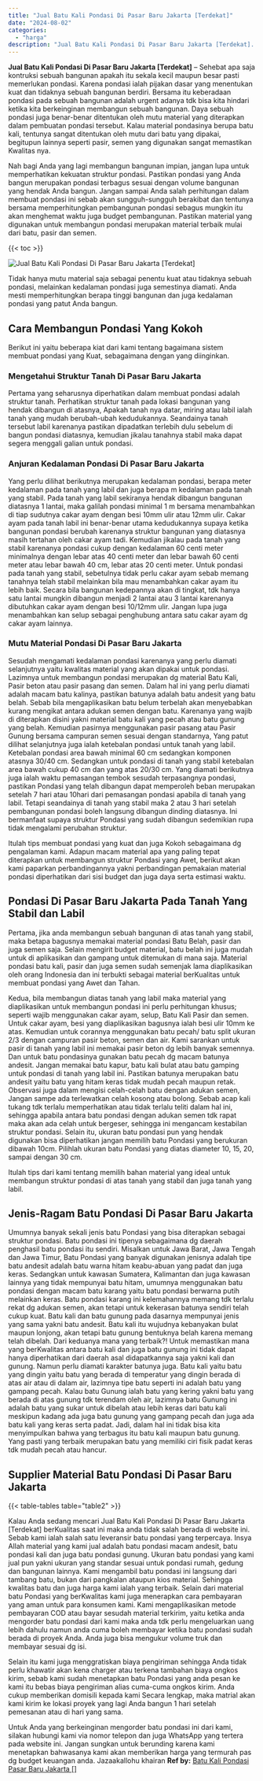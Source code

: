 ```yaml
---
title: "Jual Batu Kali Pondasi Di Pasar Baru Jakarta [Terdekat]"
date: "2024-08-02"
categories: 
  - "harga"
description: "Jual Batu Kali Pondasi Di Pasar Baru Jakarta [Terdekat]. Untuk Anda yang berkeinginan mengorder batu pondasi ini dari kami, silakan hubungi kami via nomor te..."
---
```


**Jual Batu Kali Pondasi Di Pasar Baru Jakarta \[Terdekat\]** – Sehebat apa saja kontruksi sebuah bangunan apakah itu sekala kecil maupun besar pasti memerlukan pondasi. Karena pondasi ialah pijakan dasar yang menentukan kuat dan tidaknya sebuah bangunan berdiri. Bersama itu keberadaan pondasi pada sebuah bangunan adalah urgent adanya tdk bisa kita hindari ketika kita berkeinginan membangun sebuah bangunan. Daya sebuah pondasi juga benar-benar ditentukan oleh mutu material yang diterapkan dalam pembuatan pondasi tersebut. Kalau material pondasinya berupa batu kali, tentunya sangat ditentukan oleh mutu dari batu yang dipakai, begitupun lainnya seperti pasir, semen yang digunakan sangat memastikan Kwalitas nya.

Nah bagi Anda yang lagi membangun bangunan impian, jangan lupa untuk memperhatikan kekuatan struktur pondasi. Pastikan pondasi yang Anda bangun merupakan pondasi terbagus sesuai dengan volume bangunan yang hendak Anda bangun. Jangan sampai Anda salah perhitungan dalam membuat pondasi ini sebab akan sungguh-sungguh berakibat dan tentunya bersama memperhitungkan pembangunan pondasi sebagus mungkin itu akan menghemat waktu juga budget pembangunan. Pastikan material yang digunakan untuk membangun pondasi merupakan material terbaik mulai dari batu, pasir dan semen.

{{< toc >}}

![Jual Batu Kali Pondasi Di Pasar Baru Jakarta [Terdekat]](/images/jual-batu-kali-07.png)

Tidak hanya mutu material saja sebagai penentu kuat atau tidaknya sebuah pondasi, melainkan kedalaman pondasi juga semestinya diamati. Anda mesti memperhitungkan berapa tinggi bangunan dan juga kedalaman pondasi yang patut Anda bangun.

## Cara Membangun Pondasi Yang Kokoh

Berikut ini yaitu beberapa kiat dari kami tentang bagaimana sistem membuat pondasi yang Kuat, sebagaimana dengan yang diinginkan.

### Mengetahui Struktur Tanah Di Pasar Baru Jakarta

Pertama yang seharusnya diperhatikan dalam membuat pondasi adalah struktur tanah. Perhatikan struktur tanah pada lokasi bangunan yang hendak dibangun di atasnya, Apakah tanah nya datar, miring atau labil ialah tanah yang mudah berubah-ubah kedudukannya. Seandainya tanah tersebut labil karenanya pastikan dipadatkan terlebih dulu sebelum di bangun pondasi diatasnya, kemudian jikalau tanahnya stabil maka dapat segera menggali galian untuk pondasi.

### Anjuran Kedalaman Pondasi Di Pasar Baru Jakarta

Yang perlu dilihat berikutnya merupakan kedalaman pondasi, berapa meter kedalaman pada tanah yang labil dan juga berapa m kedalaman pada tanah yang stabil. Pada tanah yang labil sekiranya hendak dibangun bangunan diatasnya 1 lantai, maka galilah pondasi minimal 1 m bersama menambahkan di tiap sudutnya cakar ayam dengan besi 10mm ulir atau 12mm ulir. Cakar ayam pada tanah labil ini benar-benar utama kedudukannya supaya ketika bangunan pondasi berubah karenanya struktur bangunan yang diatasnya masih tertahan oleh cakar ayam tadi. Kemudian jikalau pada tanah yang stabil karenanya pondasi cukup dengan kedalaman 60 centi meter minimalnya dengan lebar atas 40 centi meter dan lebar bawah 60 centi meter atau lebar bawah 40 cm, lebar atas 20 centi meter. Untuk pondasi pada tanah yang stabil, sebetulnya tidak perlu cakar ayam sebab memang tanahnya telah stabil melainkan bila mau menambahkan cakar ayam itu lebih baik. Secara bila bangunan kedepannya akan di tingkat, tdk hanya satu lantai mungkin dibangun menjadi 2 lantai atau 3 lantai karenanya dibutuhkan cakar ayam dengan besi 10/12mm ulir. Jangan lupa juga menambahkan kan selup sebagai penghubung antara satu cakar ayam dg cakar ayam lainnya.

### Mutu Material Pondasi Di Pasar Baru Jakarta

Sesudah mengamati kedalaman pondasi karenanya yang perlu diamati selanjutnya yaitu kwalitas material yang akan dipakai untuk pondasi. Lazimnya untuk membangun pondasi merupakan dg material Batu Kali, Pasir beton atau pasir pasang dan semen. Dalam hal ini yang perlu diamati adalah macam batu kalinya, pastikan batunya adalah batu andesit yang batu belah. Sebab bila mengaplikasikan batu belum terbelah akan menyebabkan kurang mengikat antara adukan semen dengan batu. Karenanya yang wajib di diterapkan disini yakni material batu kali yang pecah atau batu gunung yang belah. Kemudian pasirnya menggunakan pasir pasang atau Pasir Gunung bersama campuran semen sesuai dengan standarnya, Yang patut dilihat selanjutnya juga ialah ketebalan pondasi untuk tanah yang labil. Ketebalan pondasi area bawah minimal 60 cm sedangkan komponen atasnya 30/40 cm. Sedangkan untuk pondasi di tanah yang stabil ketebalan area bawah cukup 40 cm dan yang atas 20/30 cm. Yang diamati berikutnya juga ialah waktu pemasangan tembok sesudah terpasangnya pondasi, pastikan Pondasi yang telah dibangun dapat memperoleh beban merupakan setelah 7 hari atau 10hari dari pemasangan pondasi apabila di tanah yang labil. Tetapi seandainya di tanah yang stabil maka 2 atau 3 hari setelah pembangunan pondasi boleh langsung dibangun dinding diatasnya. Ini bermanfaat supaya struktur Pondasi yang sudah dibangun sedemikian rupa tidak mengalami perubahan struktur.

Itulah tips membuat pondasi yang kuat dan juga Kokoh sebagaimana dg pengalaman kami. Adapun macam material apa yang paling tepat diterapkan untuk membangun struktur Pondasi yang Awet, berikut akan kami paparkan perbandingannya yakni perbandingan pemakaian material pondasi diperhatikan dari sisi budget dan juga daya serta estimasi waktu.

## Pondasi Di Pasar Baru Jakarta Pada Tanah Yang Stabil dan Labil

Pertama, jika anda membangun sebuah bangunan di atas tanah yang stabil, maka betapa bagusnya memakai material pondasi Batu Belah, pasir dan juga semen saja. Selain mengirit budget material, batu belah ini juga mudah untuk di aplikasikan dan gampang untuk ditemukan di mana saja. Material pondasi batu kali, pasir dan juga semen sudah semenjak lama diaplikasikan oleh orang Indonesia dan ini terbukti sebagai material berKualitas untuk membuat pondasi yang Awet dan Tahan.

Kedua, bila membangun diatas tanah yang labil maka material yang diaplikasikan untuk membangun pondasi ini perlu perhitungan khusus; seperti wajib menggunakan cakar ayam, selup, Batu Kali Pasir dan semen. Untuk cakar ayam, besi yang diaplikasikan bagusnya ialah besi ulir 10mm ke atas. Kemudian untuk corannya menggunakan batu pecah/ batu split ukuran 2/3 dengan campuran pasir beton, semen dan air. Kami sarankan untuk pasir di tanah yang labil ini memakai pasir beton dg lebih banyak semennya. Dan untuk batu pondasinya gunakan batu pecah dg macam batunya andesit. Jangan memakai batu kapur, batu kali bulat atau batu gamping untuk pondasi di tanah yang labil ini. Pastikan batunya merupakan batu andesit yaitu batu yang hitam keras tidak mudah pecah maupun retak. Observasi juga dalam mengisi celah-celah batu dengan adukan semen, Jangan sampe ada terlewatkan celah kosong atau bolong. Sebab acap kali tukang tdk terlalu memperhatikan atau tidak terlalu teliti dalam hal ini, sehingga apabila antara batu pondasi dengan adukan semen tdk rapat maka akan ada celah untuk bergeser, sehingga ini mengancam kestabilan struktur pondasi. Selain itu, ukuran batu pondasi pun yang hendak digunakan bisa diperhatikan jangan memilih batu Pondasi yang berukuran dibawah 10cm. Pilihlah ukuran batu Pondasi yang diatas diameter 10, 15, 20, sampai dengan 30 cm.

Itulah tips dari kami tentang memilih bahan material yang ideal untuk membangun struktur pondasi di atas tanah yang stabil dan juga tanah yang labil.

## Jenis-Ragam Batu Pondasi Di Pasar Baru Jakarta

Umumnya banyak sekali jenis batu Pondasi yang bisa diterapkan sebagai struktur pondasi. Batu pondasi ini tipenya sebagaimana dg daerah penghasil batu pondasi itu sendiri. Misalkan untuk Jawa Barat, Jawa Tengah dan Jawa Timur, Batu Pondasi yang banyak digunakan jenisnya adalah tipe batu andesit adalah batu warna hitam keabu-abuan yang padat dan juga keras. Sedangkan untuk kawasan Sumatera, Kalimantan dan juga kawasan lainnya yang tidak mempunyai batu hitam, umumnya menggunakan batu pondasi dengan macam batu karang yaitu batu pondasi berwarna putih melainkan keras. Batu pondasi karang ini kelemahannya memang tdk terlalu rekat dg adukan semen, akan tetapi untuk kekerasan batunya sendiri telah cukup kuat. Batu kali dan batu gunung pada dasarnya mempunyai jenis yang sama yakni batu andesit. Batu kali itu wujudnya kebanyakan bulat maupun lonjong, akan tetapi batu gunung bentuknya belah karena memang telah dibelah. Dari keduanya mana yang terbaik?! Untuk memastikan mana yang berKwalitas antara batu kali dan juga batu gunung ini tidak dapat hanya diperhatikan dari daerah asal didapatkannya saja yakni kali dan gunung. Namun perlu diamati karakter batunya juga. Batu kali yaitu batu yang dingin yaitu batu yang berada di temperatur yang dingin berada di atas air atau di dalam air, lazimnya tipe batu seperti ini adalah batu yang gampang pecah. Kalau batu Gunung ialah batu yang kering yakni batu yang berada di atas gunung tdk terendam oleh air, lazimnya batu Gunung ini adalah batu yang sukar untuk dibelah atau lebih keras dari batu kali meskipun kadang ada juga batu gunung yang gampang pecah dan juga ada batu kali yang keras serta padat. Jadi, dalam hal ini tidak bisa kita menyimpulkan bahwa yang terbagus itu batu kali maupun batu gunung. Yang pasti yang terbaik merupakan batu yang memiliki ciri fisik padat keras tdk mudah pecah atau hancur.

## Supplier Material Batu Pondasi Di Pasar Baru Jakarta

{{< table-tables table="table2" >}}

Kalau Anda sedang mencari Jual Batu Kali Pondasi Di Pasar Baru Jakarta \[Terdekat\] berKualitas saat ini maka anda tidak salah berada di website ini. Sebab kami ialah salah satu leveransir batu pondasi yang terpercaya. Insya Allah material yang kami jual adalah batu pondasi macam andesit, batu pondasi kali dan juga batu pondasi gunung. Ukuran batu pondasi yang kami jual pun yakni ukuran yang standar sesuai untuk pondasi rumah, gedung dan bangunan lainnya. Kami mengambil batu pondasi ini langsung dari tambang batu, bukan dari pangkalan ataupun kios material. Sehingga kwalitas batu dan juga harga kami ialah yang terbaik. Selain dari material batu Pondasi yang berKwalitas kami juga menerapkan cara pembayaran yang aman untuk para konsumen kami. Kami mengaplikasikan metode pembayaran COD atau bayar sesudah material terkirim, yaitu ketika anda mengorder batu pondasi dari kami maka anda tdk perlu mengeluarkan uang lebih dahulu namun anda cuma boleh membayar ketika batu pondasi sudah berada di proyek Anda. Anda juga bisa mengukur volume truk dan membayar sesuai dg isi.

Selain itu kami juga menggratiskan biaya pengiriman sehingga Anda tidak perlu khawatir akan kena charger atau terkena tambahan biaya ongkos kirim, sebab kami sudah menetapkan batu Pondasi yang anda pesan ke kami itu bebas biaya pengiriman alias cuma-cuma ongkos kirim. Anda cukup memberikan domisili kepada kami Secara lengkap, maka matrial akan kami kirim ke lokasi proyek yang lagi Anda bangun 1 hari setelah pemesanan atau di hari yang sama.

Untuk Anda yang berkeinginan mengorder batu pondasi ini dari kami, silakan hubungi kami via nomor telepon dan juga WhatsApp yang tertera pada website ini. Jangan sungkan untuk berunding karena kami menetapkan bahwasanya kami akan memberikan harga yang termurah pas dg budget keuangan anda. Jazaakallohu khairan
**Ref by:** [Batu Kali Pondasi Pasar Baru Jakarta []](https://id.wikipedia.org/wiki/Batu)

